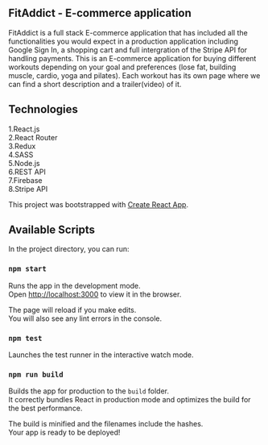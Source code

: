 ## FitAddict - E-commerce application
FitAddict is a full stack E-commerce application that has included all the functionalities you would expect in a production application including Google Sign In, a shopping cart and full intergration of the Stripe API for handling payments. This is an E-commerce application for buying different workouts depending on your goal and preferences (lose fat, building muscle, cardio, yoga and pilates).
Each workout has its own page where we can find a short description and a trailer(video) of it.

## Technologies
1.React.js<br />
2.React Router<br />
3.Redux<br />
4.SASS<br />
5.Node.js<br />
6.REST API<br />
7.Firebase<br />
8.Stripe API

This project was bootstrapped with [Create React App](https://github.com/facebook/create-react-app).

## Available Scripts

In the project directory, you can run:

### `npm start`

Runs the app in the development mode.<br />
Open [http://localhost:3000](http://localhost:3000) to view it in the browser.

The page will reload if you make edits.<br />
You will also see any lint errors in the console.

### `npm test`

Launches the test runner in the interactive watch mode.<br />

### `npm run build`

Builds the app for production to the `build` folder.<br />
It correctly bundles React in production mode and optimizes the build for the best performance.

The build is minified and the filenames include the hashes.<br />
Your app is ready to be deployed!
